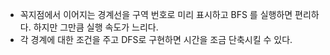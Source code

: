 - 꼭지점에서 이어지는 경계선을 구역 번호로 미리 표시하고 BFS 를 실행하면 편리하다. 하지만 그만큼 실행 속도가 느리다.
- 각 경계에 대한 조건을 주고 DFS로 구현하면 시간을 조금 단축시킬 수 있다.

